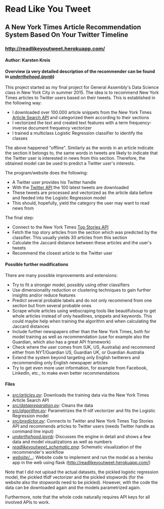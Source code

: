 # Read Like You Tweet

## A New York Times Article Recommendation System Based On Your Twitter Timeline

### http://readlikeyoutweet.herokuapp.com/

#### Author: Karsten Kreis

#### Overview (a very detailed description of the recommender can be found in *[underthehood.ipynb](https://github.com/kkreis/ReadLikeYouTweet/blob/master/underthehood.ipynb)*)

This project started as my final project for General Assembly's Data Science class in New York City in summer 2015. The idea is to recommend New York Times articles to Twitter users based on their tweets. This is established in the following way:

* I downloaded over 100.000 article snippets from the New York Times [Article Search API](http://developer.nytimes.com/docs/read/article_search_api_v2) and categorized them according to their sections
* I vectorized the text and created text features with a term frequency-inverse document frequency vectorizer
* I trained a multiclass Logistic Regression classifier to identify the classes

The above happened "offline". Similarly as the words in an article indicate the section it belongs to, the same words in tweets are likely to indicate that the Twitter user is interested in news from this section. Therefore, the obtained model can be used to predict a Twitter user's interests.

The program/website does the following:

* A Twitter user provides his Twitter handle
* With the [Twitter API](https://dev.twitter.com/overview/api) the 100 latest tweets are downloaded
* These tweets are processed and vectorized as the article data before and feeded into the Logistic Regression model
* This should, hopefully, yield the category the user may want to read news from

The final step:

* Connect to the New York Times [Top Stories API](http://developer.nytimes.com/docs/read/top_stories_api)
* Fetch the top story articles from the section which was predicted by the classifier. This usually yields 30 articles from this section
* Calculate the Jaccard distance between these articles and the user's tweets
* Recommend the closest article to the Twitter user


#### Possible further modifications

There are many possible improvements and extensions:


* Try to fit a stronger model, possibly using other classifiers
* Use dimensionality reduction or clustering techniques to gain further insights and/or reduce features
* Predict several probable labels and do not only recommend from one section but from several probable ones
* Scrape whole articles using webscraping tools like beautifulsoup to get whole articles instead of only headlines, snippets and keywords. This could maybe help when training the algorithm and when calculating the Jaccard distances
* Include further newspapers other than the New York Times, both for model training as well as recommendation (use for example also the Guardian, which also has a great API framework)
* Check where the user comes from (UK, US, Australia) and recommend either from NYT/Guardian US, Guardian UK, or Guardian Australia
* Extend the system beyond targeting only English twitterers and recommending only English newspaper articles
* Try to get even more user information, for example from Facebook, LinkedIn, etc., to make even better recommendations


#### Files

* *[src/articles.py](https://github.com/kkreis/ReadLikeYouTweet/blob/master/src/articles.py)*: Downloads the training data via the New York Times Article Search API
* *[src/datapreparation.py](https://github.com/kkreis/ReadLikeYouTweet/blob/master/src/datapreparation.py)*: Cleans the data
* *[src/algorithm.py](https://github.com/kkreis/ReadLikeYouTweet/blob/master/src/algorithm.py)*: Parametrizes the tf-idf vectorizer and fits the Logistic Regression model
* *[src/predictor.py](https://github.com/kkreis/ReadLikeYouTweet/blob/master/src/predictor.py)*: Connects to Twitter and New York Times Top Stories API and recommends articles to Twitter users (needs Twitter handle as command line input)
* *[underthehood.ipynb](https://github.com/kkreis/ReadLikeYouTweet/blob/master/underthehood.ipynb)*: Discusses the engine in detail and shows a few data and model visualizations as well as numbers
* *[readlikeyoutweet_schematic.png](https://github.com/kkreis/ReadLikeYouTweet/blob/master/readlikeyoutweet_schematic.png)*: Schematic visualization of the recommender's workflow
* *[website/...](https://github.com/kkreis/ReadLikeYouTweet/tree/master/website)*: Website code to implement and run the model as a heroku app in the web using flask (http://readlikeyoutweet.herokuapp.com/)

Note that I did not upload the actual datasets, the pickled logistic regression model, the pickled tfidf vectorizer and the pickled stopwords (for the website also the stopwords need to be pickled). However, with the code the data can be downloaded again and the models parametrized again.

Furthermore, note that the whole code naturally requires API keys for all involved APIs to work.
